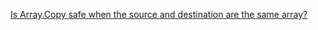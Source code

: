[Is Array.Copy safe when the source and destination are the same array?](https://stackoverflow.com/questions/11149668/is-array-copy-safe-when-the-source-and-destination-are-the-same-array)
